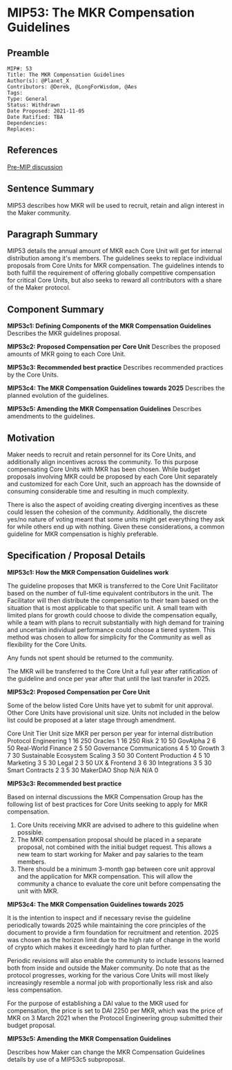 # MIP53: The MKR Compensation Guidelines

## Preamble

```
MIP#: 53
Title: The MKR Compensation Guidelines
Author(s): @Planet_X
Contributors: @Derek, @LongForWisdom, @Aes
Tags:
Type: General
Status: Withdrawn
Date Proposed: 2021-11-05
Date Ratified: TBA
Dependencies:
Replaces:
```

## References

[Pre-MIP discussion](https://forum.makerdao.com/t/pre-mip-discussion-the-mkr-compensation-guidelines/7960)

## Sentence Summary

MIP53 describes how MKR will be used to recruit, retain and align interest in the Maker community.

## Paragraph Summary

MIP53 details the annual amount of MKR each Core Unit will get for internal distribution among it's members. The guidelines seeks to replace individual proposals from Core Units for MKR compensation. The guidelines intends to both fulfill the requirement of offering globally competitive compensation for critical Core Units, but also seeks to reward all contributors with a share of the Maker protocol. 

## Component Summary

**MIP53c1: Defining Components of the MKR Compensation Guidelines**
Describes the MKR guidelines proposal.

**MIP53c2: Proposed Compensation per Core Unit**
Describes the proposed amounts of MKR going to each Core Unit.

**MIP53c3: Recommended best practice**
Describes recommended practices by the Core Units.

**MIP53c4: The MKR Compensation Guidelines towards 2025**
Describes the planned evolution of the guidelines.

**MIP53c5: Amending the MKR Compensation Guidelines**
Describes amendments to the guidelines.

## Motivation

Maker needs to recruit and retain personnel for its Core Units, and additionally align incentives across the community. To this purpose compensating Core Units with MKR has been chosen. While budget proposals involving MKR could be proposed by each Core Unit separately and customized for each Core Unit, such an approach has the downside of consuming considerable time and resulting in much complexity. 

There is also the aspect of avoiding creating diverging incentives as these could lessen the cohesion of the community. Additionally, the discrete yes/no nature of voting meant that some units might get everything they ask for while others end up with nothing. Given these considerations, a common guideline for MKR compensation is highly preferable.

## Specification / Proposal Details

**MIP53c1: How the MKR Compensation Guidelines work**

The guideline proposes that MKR is transferred to the Core Unit Facilitator based on the number of full-time equivalent contributors in the unit. The Facilitator will then distribute the compensation to their team based on the situation that is most applicable to that specific unit. A small team with limited plans for growth could choose to divide the compensation equally, while a team with plans to recruit substantially with high demand for training and uncertain individual performance could choose a tiered system. This method was chosen to allow for simplicity for the Community as well as flexibility for the Core Units.

Any funds not spent should be returned to the community.

The MKR will be transferred to the Core Unit a full year after ratification of the guideline and once per year after that until the last transfer in 2025.

**MIP53c2: Proposed Compensation per Core Unit**

Some of the below listed Core Units have yet to submit for unit approval. Other Core Units have provisional unit size. Units not included in the below list could be proposed at a later stage through amendment.

Core Unit			Tier	Unit size	MKR per person per year for internal distribution
Protocol Engineering		1	16		250
Oracles				1	16		250
Risk				2	10		50
GovAlpha			2	6		50
Real-World Finance		2	5		50
Governance Communications	4	5		10
Growth				3	7		30
Sustainable Ecosystem Scaling	3	50		30
Content Production		4	5		10
Marketing			3	5		30
Legal				2	3		50
UX & Frontend			3	6		30
Integrations			3	5		30
Smart Contracts 2		3	5		30
MakerDAO Shop			N/A	N/A		0
			
**MIP53c3: Recommended best practice**

Based on internal discussions the MKR Compensation Group has the following list of best practices for Core Units seeking to apply for MKR compensation.

1) Core Units receiving MKR are advised to adhere to this guideline when possible.
2) The MKR compensation proposal should be placed in a separate proposal, not combined with the initial budget request. This allows a new team to start working for Maker and pay salaries to the team members.
3) There should be a minimum 3-month gap between core unit approval and the application for MKR compensation. This will allow the community a chance to evaluate the core unit before compensating the unit with MKR.

**MIP53c4: The MKR Compensation Guidelines towards 2025**

It is the intention to inspect and if necessary revise the guideline periodically towards 2025 while maintaining the core principles of the document to provide a firm foundation for recruitment and retention. 2025 was chosen as the horizon limit due to the high rate of change in the world of crypto which makes it exceedingly hard to plan further.

Periodic revisions will also enable the community to include lessons learned both from inside and outside the Maker community. Do note that as the protocol progresses, working for the various Core Units will most likely increasingly resemble a normal job with proportionally less risk and also less compensation.

For the purpose of establishing a DAI value to the MKR used for compensation, the price is set to DAI 2250 per MKR, which was the price of MKR on 3 March 2021 when the Protocol Engineering group submitted their budget proposal.

**MIP53c5: Amending the MKR Compensation Guidelines**

Describes how Maker can change the MKR Compensation Guidelines details by use of a MIP53c5 subproposal.
